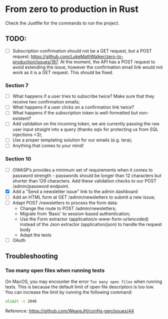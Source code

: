 # From zero to production in Rust

Check the Justfile for the commands to run the project.

## TODO:

- [ ] Subscription confirmation should not be a GET request, but a POST request: https://github.com/LukeMathWalker/zero-to-production/issues/187. At the moment, the API has a POST request to avoid extending the issue, however the confirmation email link would not work as it is a GET request. This should be fixed.

### Section 7

- [ ] What happens if a user tries to subscribe twice? Make sure that they receive two confirmation emails;
- [ ] What happens if a user clicks on a confirmation link twice?
- [ ] What happens if the subscription token is well-formatted but non-existent?
- [ ] Add validation on the incoming token, we are currently passing the raw user input straight into a query (thanks sqlx for protecting us from SQL injections <3);
- [ ] Use a proper templating solution for our emails (e.g. tera);
- [ ] Anything that comes to your mind!

### Section 10
- [ ] OWASP’s provides a minimum set of requirements when it comes to password strength - passwords should be longer than 12 characters but shorter than 129 characters.
Add these validation checks to our POST /admin/password endpoint.
- [X] Add a "Send a newsletter issue" link to the admin dashboard
- [ ] Add an HTML form at GET /admin/newsletters to submit a new issue;
- [ ] Adapt POST /newsletters to process the form data:
    - Change the route to POST /admin/newsletters;
    - Migrate from ‘Basic’ to session-based authentication;
    - Use the Form extractor (application/x-www-form-urlencoded) instead of the Json extractor (application/json) to handle the request body
    - Adapt the tests
- [ ] OAuth

## Troubleshooting

### Too many open files when running tests

On MacOS, you may encounter the error `Too many open files` when running tests. This is because the default limit of open file descriptors is too low. You can increase the limit by running the following command:

```sh
ulimit -n 2048
```

Reference: https://github.com/WeareJH/config-gen/issues/44
